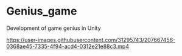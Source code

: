 # Genius_game
Development of game genius in Unity

https://user-images.githubusercontent.com/31295743/207667456-0368ae45-7335-4f94-acd4-0312e21e88c3.mp4
